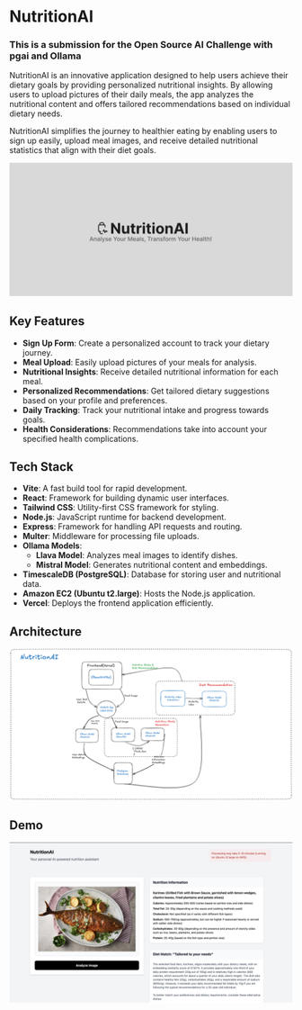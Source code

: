 # NutritionAI
### This is a submission for the Open Source AI Challenge with pgai and Ollama

NutritionAI is an innovative application designed to help users achieve their dietary goals by providing personalized nutritional insights. By allowing users to upload pictures of their daily meals, the app analyzes the nutritional content and offers tailored recommendations based on individual dietary needs.

NutritionAI simplifies the journey to healthier eating by enabling users to sign up easily, upload meal images, and receive detailed nutritional statistics that align with their diet goals.


![Toppage](https://github.com/Ritesh2351235/nutrition-ai/blob/main/Logo.png)


## Key Features
- **Sign Up Form**: Create a personalized account to track your dietary journey.
- **Meal Upload**: Easily upload pictures of your meals for analysis.
- **Nutritional Insights**: Receive detailed nutritional information for each meal.
- **Personalized Recommendations**: Get tailored dietary suggestions based on your profile and preferences.
- **Daily Tracking**: Track your nutritional intake and progress towards goals.
- **Health Considerations**: Recommendations take into account your specified health complications.


## Tech Stack
- **Vite**: A fast build tool for rapid development.
- **React**: Framework for building dynamic user interfaces.
- **Tailwind CSS**: Utility-first CSS framework for styling.
- **Node.js**: JavaScript runtime for backend development.
- **Express**: Framework for handling API requests and routing.
- **Multer**: Middleware for processing file uploads.
- **Ollama Models**:
   - **Llava Model**: Analyzes meal images to identify dishes.
   - **Mistral Model**: Generates nutritional content and embeddings.
- **TimescaleDB (PostgreSQL)**: Database for storing user and nutritional data.
- **Amazon EC2 (Ubuntu t2.large)**: Hosts the Node.js application.
- **Vercel**: Deploys the frontend application efficiently.

## Architecture
![Architecture](https://github.com/Ritesh2351235/nutrition-ai/blob/main/NutritionAi.png)

## Demo 
![Demo](https://github.com/Ritesh2351235/nutrition-ai/blob/main/demo.png)
